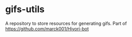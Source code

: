 # gifs-utils
A repository to store resources for generating gifs. Part of https://github.com/marck001/Hiyori-bot
